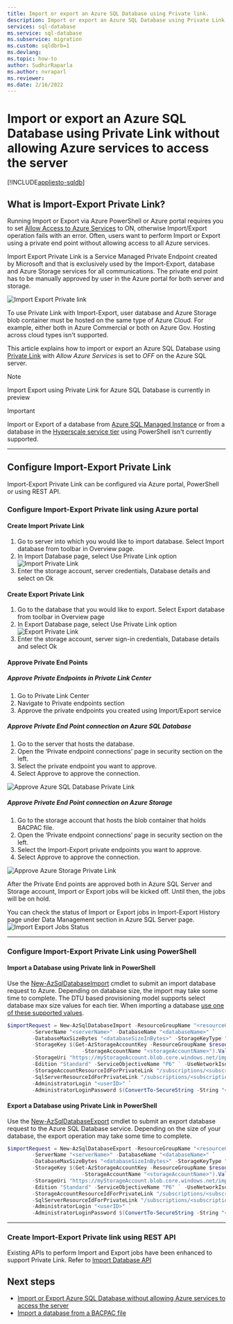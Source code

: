 ```yaml
---
title: Import or export an Azure SQL Database using Private link.
description: Import or export an Azure SQL Database using Private Link without allowing Azure services to access the server.
services: sql-database
ms.service: sql-database
ms.subservice: migration
ms.custom: sqldbrb=1
ms.devlang:
ms.topic: how-to
author: SudhirRaparla
ms.author: nvraparl
ms.reviewer: 
ms.date: 2/16/2022
---
```

# Import or export an Azure SQL Database using Private Link without allowing Azure services to access the server

[!INCLUDE[appliesto-sqldb](../includes/appliesto-sqldb.md)]

## What is Import-Export Private Link?
Running Import or Export via Azure PowerShell or Azure portal requires you to set [Allow Access to Azure Services](network-access-controls-overview.md) to ON, otherwise Import/Export operation fails with an error. Often, users want to perform Import or Export using a private end point without allowing access to all Azure services. 

Import Export Private Link is a Service Managed Private Endpoint created by Microsoft and that is exclusively used by the Import-Export, database and Azure Storage services for all communications. The private end point has to be manually approved by user in the Azure portal for both server and storage. 

![Import Export Private link](./media/database-import-export-private-link/import-export-private-link.png)

To use Private Link with Import-Export, user database and Azure Storage blob container must be hosted on the same type of Azure Cloud. For example, either both in Azure Commercial or both on Azure Gov. Hosting across cloud types isn't supported.

This article explains how to import or export an Azure SQL Database using [Private Link](private-endpoint-overview.md) with *Allow Azure Services* is set to *OFF* on the Azure SQL server.  

> [!NOTE]
> Import Export using Private Link for Azure SQL Database is currently in preview

> [!IMPORTANT]
> Import or Export of a database from [Azure SQL Managed Instance](../managed-instance/sql-managed-instance-paas-overview.md) or from a database in the [Hyperscale service tier](service-tier-hyperscale.md) using PowerShell isn't currently supported.

---

## Configure Import-Export Private Link
Import-Export Private Link can be configured via Azure portal, PowerShell or using REST API. 

### Configure Import-Export Private link using Azure portal

#### Create Import Private Link
1.  Go to server into which you would like to import database. Select Import database from toolbar in Overview page.
2.  In Import Database page, select Use Private Link option
![Import Private Link](./media/database-import-export-private-link/import-database-private-link.png)
3.  Enter the storage account, server credentials, Database details and select on Ok

#### Create Export Private Link 
1. Go to the database that you would like to export. Select Export database from toolbar in Overview page
2. In Export Database page, select Use Private Link option
![Export Private Link](./media/database-import-export-private-link/export-database-private-link.png)
3. Enter the storage account, server sign-in credentials, Database details and select Ok 

#### Approve Private End Points

##### Approve Private Endpoints in Private Link Center
1.  Go to Private Link Center
2.  Navigate to Private endpoints section
3.  Approve the private endpoints you created using Import/Export service

##### Approve Private End Point connection on Azure SQL Database
1.  Go to the server that hosts the database.
2.  Open the ‘Private endpoint connections’ page in security section on the left.
3.  Select the private endpoint you want to approve.
4.  Select Approve to approve the connection. 

![Approve Azure SQL Database Private Link](./media/database-import-export-private-link/approve-private-link.png)      

##### Approve Private End Point connection on Azure Storage
1.  Go to the storage account that hosts the blob container that holds BACPAC file. 
2.  Open the ‘Private endpoint connections’ page in security section on the left.
3.  Select the Import-Export private endpoints you want to approve.
4.  Select Approve to approve the connection. 

![Approve Azure Storage Private Link](./media/database-import-export-private-link/approve-private-link-storage.png)

After the Private End points are approved both in Azure SQL Server and Storage account, Import or Export jobs will be kicked off. Until then, the jobs will be on hold.

You can check the status of Import or Export jobs in Import-Export History page under Data Management section in Azure SQL Server page.
![Import Export Jobs Status](./media/database-import-export-private-link/import-export-status.png)

---

### Configure Import-Export Private Link using PowerShell

#### Import a Database using Private link in PowerShell
Use the [New-AzSqlDatabaseImport](/PowerShell/module/az.sql/new-azsqldatabaseimport) cmdlet to submit an import database request to Azure. Depending on database size, the import may take some time to complete. The DTU based provisioning model supports select database max size values for each tier. When importing a database [use one of these supported values](/sql/t-sql/statements/create-database-transact-sql). 

```PowerShell
$importRequest = New-AzSqlDatabaseImport -ResourceGroupName "<resourceGroupName>" `
        -ServerName "<serverName>" -DatabaseName "<databaseName>" `
        -DatabaseMaxSizeBytes "<databaseSizeInBytes>" -StorageKeyType "StorageAccessKey" ` 
        -StorageKey $(Get-AzStorageAccountKey -ResourceGroupName $resourceGroupName `
                        -StorageAccountName "<storageAccountName>").Value[0] 
        -StorageUri "https://myStorageAccount.blob.core.windows.net/importsample/sample.bacpac" `
        -Edition "Standard" -ServiceObjectiveName "P6" ` -UseNetworkIsolation $true `
        -StorageAccountResourceIdForPrivateLink "/subscriptions/<subscriptionId>/resourcegroups/<resource_group_name>/providers/Microsoft.Storage/storageAccounts/<storage_account_name>" `
 	    -SqlServerResourceIdForPrivateLink "/subscriptions/<subscriptionId>/resourceGroups/<resource_group_name>/providers/Microsoft.Sql/servers/<server_name>" `
        -AdministratorLogin "<userID>" `
        -AdministratorLoginPassword $(ConvertTo-SecureString -String "<password>" -AsPlainText -Force)

```

#### Export a Database using Private Link in PowerShell
Use the [New-AzSqlDatabaseExport](/PowerShell/module/az.sql/new-azsqldatabaseexport) cmdlet to submit an export database request to the Azure SQL Database service. Depending on the size of your database, the export operation may take some time to complete.

```PowerShell
$importRequest = New-AzSqlDatabaseExport -ResourceGroupName "<resourceGroupName>" `
        -ServerName "<serverName>" -DatabaseName "<databaseName>" `
        -DatabaseMaxSizeBytes "<databaseSizeInBytes>" -StorageKeyType "StorageAccessKey" ` 
        -StorageKey $(Get-AzStorageAccountKey -ResourceGroupName $resourceGroupName `
                        -StorageAccountName "<storageAccountName>").Value[0] 
        -StorageUri "https://myStorageAccount.blob.core.windows.net/importsample/sample.bacpac" `
        -Edition "Standard" -ServiceObjectiveName "P6" ` -UseNetworkIsolation $true `
        -StorageAccountResourceIdForPrivateLink "/subscriptions/<subscriptionId>/resourcegroups/<resource_group_name>/providers/Microsoft.Storage/storageAccounts/<storage_account_name>" `
 	    -SqlServerResourceIdForPrivateLink "/subscriptions/<subscriptionId>/resourceGroups/<resource_group_name>/providers/Microsoft.Sql/servers/<server_name>" `
        -AdministratorLogin "<userID>" `
        -AdministratorLoginPassword $(ConvertTo-SecureString -String "<password>" -AsPlainText -Force)
```

---

### Create Import-Export Private link using REST API
Existing APIs to perform Import and Export jobs have been enhanced to support Private Link. Refer to [Import Database API](/rest/api/sql/2021-08-01-preview/servers/import-database.md)

## Next steps
- [Import or Export Azure SQL Database without allowing Azure services to access the server](database-import-export-azure-services-off.md)
- [Import a database from a BACPAC file](database-import.md) 